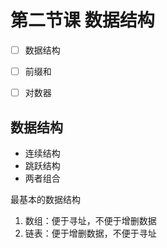 # 第二节课 数据结构



- [ ] 数据结构
- [ ] 前缀和
- [ ] 对数器



## 数据结构

- 连续结构
- 跳跃结构
- 两者组合



最基本的数据结构

1. 数组：便于寻址，不便于增删数据
2. 链表：便于增删数据，不便于寻址







